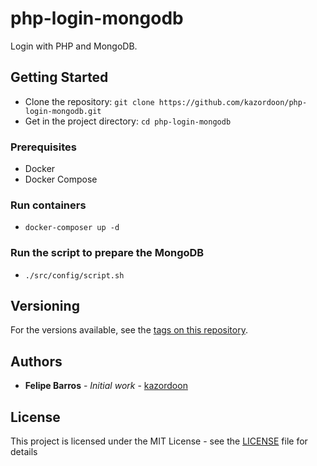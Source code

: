
# php-login-mongodb
Login with PHP and MongoDB.

## Getting Started

- Clone the repository: `git clone https://github.com/kazordoon/php-login-mongodb.git`
- Get in the project directory: `cd php-login-mongodb`

### Prerequisites
- Docker
- Docker Compose

### Run containers
- `docker-composer up -d`

### Run the script to prepare the MongoDB
- `./src/config/script.sh`

## Versioning

For the versions available, see the [tags on this repository](https://github.com/kazordoon/php-login-mongodb/tags). 

## Authors

* **Felipe Barros** - *Initial work* - [kazordoon](https://github.com/kazordoon)

## License

This project is licensed under the MIT License - see the [LICENSE](LICENSE) file for details

